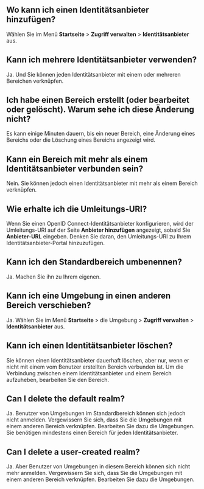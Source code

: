 Wo kann ich einen Identitätsanbieter hinzufügen?
------------------------------------------------

Wählen Sie im Menü **Startseite** \> **Zugriff verwalten** \> **Identitätsanbieter** aus.

Kann ich mehrere Identitätsanbieter verwenden?
----------------------------------------------

Ja. Und Sie können jeden Identitätsanbieter mit einem oder mehreren Bereichen verknüpfen.

Ich habe einen Bereich erstellt (oder bearbeitet oder gelöscht). Warum sehe ich diese Änderung nicht?
-----------------------------------------------------------------------------------------------------

Es kann einige Minuten dauern, bis ein neuer Bereich, eine Änderung eines Bereichs oder die Löschung eines Bereichs angezeigt wird.

Kann ein Bereich mit mehr als einem Identitätsanbieter verbunden sein?
----------------------------------------------------------------------

Nein. Sie können jedoch einen Identitätsanbieter mit mehr als einem Bereich verknüpfen.

Wie erhalte ich die Umleitungs-URI?
-----------------------------------

Wenn Sie einen OpenID Connect-Identitätsanbieter konfigurieren, wird der Umleitungs-URI auf der Seite **Anbieter hinzufügen** angezeigt, sobald Sie **Anbieter-URL** eingeben. Denken Sie daran, den Umleitungs-URI zu Ihrem Identitätsanbieter-Portal hinzuzufügen.

Kann ich den Standardbereich umbenennen?
----------------------------------------

Ja. Machen Sie ihn zu Ihrem eigenen.

Kann ich eine Umgebung in einen anderen Bereich verschieben?
------------------------------------------------------------

Ja. Wählen Sie im Menü **Startseite** \> die Umgebung \> **Zugriff verwalten** \> **Identitätsanbieter** aus.

Kann ich einen Identitätsanbieter löschen?
------------------------------------------

Sie können einen Identitätsanbieter dauerhaft löschen, aber nur, wenn er nicht mit einem vom Benutzer erstellten Bereich verbunden ist. Um die Verbindung zwischen einem Identitätsanbieter und einem Bereich aufzuheben, bearbeiten Sie den Bereich.

Can I delete the default realm?
-------------------------------

Ja. Benutzer von Umgebungen im Standardbereich können sich jedoch nicht anmelden. Vergewissern Sie sich, dass Sie die Umgebungen mit einem anderen Bereich verknüpfen. Bearbeiten Sie dazu die Umgebungen. Sie benötigen mindestens einen Bereich für jeden Identitätsanbieter.

Can I delete a user-created realm?
----------------------------------

Ja. Aber Benutzer von Umgebungen in diesem Bereich können sich nicht mehr anmelden. Vergewissern Sie sich, dass Sie die Umgebungen mit einem anderen Bereich verknüpfen. Bearbeiten Sie dazu die Umgebungen.
